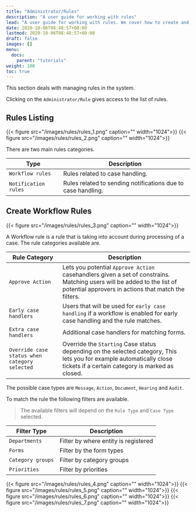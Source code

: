 ```yaml
---
title: "Administrator/Rules"
description: "A user guide for working with rules"
lead: "A user guide for working with rules. We cover how to create and modify rules."
date: 2020-10-06T08:48:57+00:00
lastmod: 2020-10-06T08:48:57+00:00
draft: false
images: []
menu:
  docs:
    parent: "tutorials"
weight: 100
toc: true
---
```

This section deals with managing rules in the system.

Clicking on the `Administrator/Rule` gives access to the list of rules.

## Rules Listing

{{< figure src="/images/rules/rules_1.png" caption="" width="1024">}}
{{< figure src="/images/rules/rules_2.png" caption="" width="1024">}}

There are two main rules categories.

| Type | Description |
| --- | --- |
| `Workflow rules` | Rules related to case handling. |
| `Notification rules` | Rules related to sending notifications due to case handling. |

## Create Workflow Rules

{{< figure src="/images/rules/rules_3.png" caption="" width="1024">}}

A Workflow rule is a rule that is taking into account during processing of a case. The rule categories available are.

| Rule Category | Description |
| --- | --- |
| `Approve Action` | Lets you potential `Approve Action` casehandlers given a set of constrains. Matching users will be added to the list of potential approvers in actions that match the filters. |
| `Early case handlers` | Users that will be used for `early case handling` if a workflow is enabled for early case handling and the rule matches. |
| `Extra case handlers` | Additional case handlers for matching forms. |
| `Override case status when category selected` | Override the `Starting` Case status depending on the selected category, This lets you for example automatically close tickets if a certain category is marked as closed. | 

The possible case types are `Message`, `Action`, `Document`, `Hearing` and `Audit`.

To match the rule the following filters are available.

> The available filters will depend on the `Rule Type` and `Case Type` selected.

| Filter Type | Description |
| --- | --- |
| `Departments` | Filter by where entity is registered |
| `Forms` | Filter by the form types |
| `Category groups` | Filter by category groups |
| `Priorities` | Filter by priorities |



{{< figure src="/images/rules/rules_4.png" caption="" width="1024">}}
{{< figure src="/images/rules/rules_5.png" caption="" width="1024">}}
{{< figure src="/images/rules/rules_6.png" caption="" width="1024">}}
{{< figure src="/images/rules/rules_7.png" caption="" width="1024">}}

